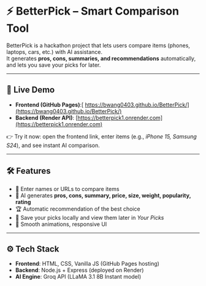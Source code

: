 # ⚡ BetterPick – Smart Comparison Tool

BetterPick is a hackathon project that lets users compare items (phones, laptops, cars, etc.) with AI assistance.  
It generates **pros, cons, summaries, and recommendations** automatically, and lets you save your picks for later.

---

## 🚀 Live Demo

- **Frontend (GitHub Pages)**:[ [https://bwang0403.github.io/BetterPick/](https://bwang0403.github.io/BetterPick/)  ](https://bwang0403.github.io/BetterPick/)
- **Backend (Render API)**: [https://betterpick1.onrender.com](https://betterpick1.onrender.com)  

👉 Try it now: open the frontend link, enter items (e.g., *iPhone 15, Samsung S24*), and see instant AI comparison.

---

## 🛠 Features
- 📝 Enter names or URLs to compare items  
- 🤖 AI generates **pros, cons, summary, price, size, weight, popularity, rating**  
- 🏆 Automatic recommendation of the best choice  
- 💾 Save your picks locally and view them later in *Your Picks*  
- 🎨 Smooth animations, responsive UI  

---

## ⚙️ Tech Stack
- **Frontend**: HTML, CSS, Vanilla JS (GitHub Pages hosting)  
- **Backend**: Node.js + Express (deployed on Render)  
- **AI Engine**: Groq API (LLaMA 3.1 8B Instant model)  

